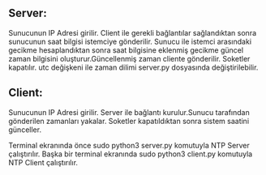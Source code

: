 ## Server:

Sunucunun IP Adresi girilir. Client ile gerekli bağlantılar sağlandıktan sonra sunucunun saat bilgisi istemciye gönderilir. Sunucu ile istemci arasındaki gecikme hesaplandıktan sonra saat bilgisine eklenmiş gecikme güncel zaman bilgisini oluşturur.Güncellenmiş zaman cliente gönderilir. Soketler kapatılır.
utc değişkeni ile zaman dilimi server.py dosyasında değiştirilebilir.

## Client:

Sunucunun IP Adresi girilir. Server ile bağlantı kurulur.Sunucu tarafından gönderilen zamanları yakalar. Soketler kapatıldıktan sonra sistem saatini günceller.


Terminal ekranında önce sudo python3 server.py komutuyla NTP Server çalıştırılır.
Başka bir terminal ekranında sudo python3 client.py komutuyla NTP Client çalıştırılır.	






